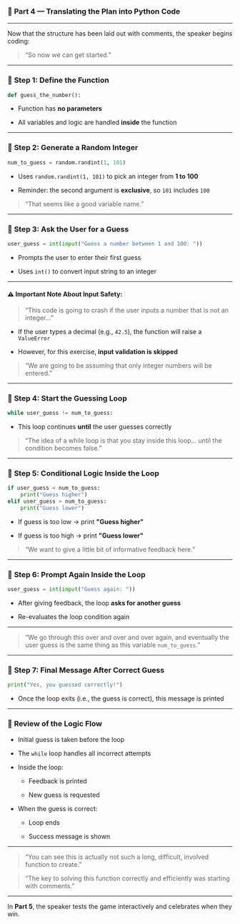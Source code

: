 ### 📘 **Part 4 — Translating the Plan into Python Code**

---

Now that the structure has been laid out with comments, the speaker begins coding:

> “So now we can get started.”

---

### 🧩 **Step 1: Define the Function**

```python
def guess_the_number():
```

- Function has **no parameters**
    
- All variables and logic are handled **inside** the function
    

---

### 🎲 **Step 2: Generate a Random Integer**

```python
num_to_guess = random.randint(1, 101)
```

- Uses `random.randint(1, 101)` to pick an integer from **1 to 100**
    
- Reminder: the second argument is **exclusive**, so `101` includes `100`
    

> “That seems like a good variable name.”

---

### 🎯 **Step 3: Ask the User for a Guess**

```python
user_guess = int(input("Guess a number between 1 and 100: "))
```

- Prompts the user to enter their first guess
    
- Uses `int()` to convert input string to an integer
    

---

#### ⚠️ Important Note About Input Safety:

> “This code is going to crash if the user inputs a number that is not an integer...”

- If the user types a decimal (e.g., `42.5`), the function will raise a `ValueError`
    
- However, for this exercise, **input validation is skipped**
    

> “We are going to be assuming that only integer numbers will be entered.”

---

### 🔁 **Step 4: Start the Guessing Loop**

```python
while user_guess != num_to_guess:
```

- This loop continues **until** the user guesses correctly
    

> “The idea of a while loop is that you stay inside this loop... until the condition becomes false.”

---

### 🧠 **Step 5: Conditional Logic Inside the Loop**

```python
if user_guess < num_to_guess:
    print("Guess higher")
elif user_guess > num_to_guess:
    print("Guess lower")
```

- If guess is too low → print **"Guess higher"**
    
- If guess is too high → print **"Guess lower"**
    

> “We want to give a little bit of informative feedback here.”

---

### 🔁 **Step 6: Prompt Again Inside the Loop**

```python
user_guess = int(input("Guess again: "))
```

- After giving feedback, the loop **asks for another guess**
    
- Re-evaluates the loop condition again
    

---

> “We go through this over and over and over again, and eventually the user guess is the same thing as this variable `num_to_guess`.”

---

### 🎉 **Step 7: Final Message After Correct Guess**

```python
print("Yes, you guessed correctly!")
```

- Once the loop exits (i.e., the guess is correct), this message is printed
    

---

### 🧼 **Review of the Logic Flow**

- Initial guess is taken before the loop
    
- The `while` loop handles all incorrect attempts
    
- Inside the loop:
    
    - Feedback is printed
        
    - New guess is requested
        
- When the guess is correct:
    
    - Loop ends
        
    - Success message is shown
        

---

> “You can see this is actually not such a long, difficult, involved function to create.”

> “The key to solving this function correctly and efficiently was starting with comments.”

---

In **Part 5**, the speaker tests the game interactively and celebrates when they win.